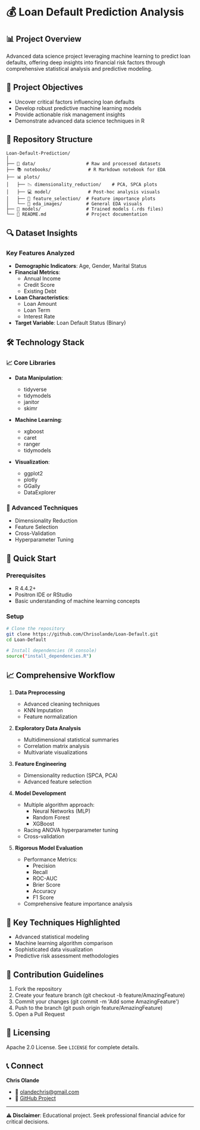 # 💰 Loan Default Prediction Analysis

## 📊 Project Overview

Advanced data science project leveraging machine learning to predict loan defaults, offering deep insights into financial risk factors through comprehensive statistical analysis and predictive modeling.

## 🎯 Project Objectives

- Uncover critical factors influencing loan defaults
- Develop robust predictive machine learning models
- Provide actionable risk management insights
- Demonstrate advanced data science techniques in R

## 📁 Repository Structure

```
Loan-Default-Prediction/
│
├── 📂 data/                   # Raw and processed datasets
├── 📚 notebooks/              # R Markdown notebook for EDA
├── 📊 plots/                  
│   ├── 📉 dimensionality_reduction/    # PCA, SPCA plots
│   ├── 💻 model/              # Post-hoc analysis visuals
│   ├── 🎯 feature_selection/  # Feature importance plots
│   └── 📸 eda_images/         # General EDA visuals
├── 💾 models/                 # Trained models (.rds files)
└── 📄 README.md               # Project documentation
```

## 🔍 Dataset Insights

### Key Features Analyzed
- **Demographic Indicators**: Age, Gender, Marital Status
- **Financial Metrics**: 
  - Annual Income
  - Credit Score
  - Existing Debt
- **Loan Characteristics**: 
  - Loan Amount
  - Loan Term
  - Interest Rate
- **Target Variable**: Loan Default Status (Binary)

## 🛠 Technology Stack

### 📈 Core Libraries
- **Data Manipulation**: 
  - tidyverse
  - tidymodels
  - janitor
  - skimr

- **Machine Learning**: 
  - xgboost
  - caret
  - ranger
  - tidymodels

- **Visualization**: 
  - ggplot2
  - plotly
  - GGally
  - DataExplorer

### 🧠 Advanced Techniques
- Dimensionality Reduction
- Feature Selection
- Cross-Validation
- Hyperparameter Tuning

## 🚀 Quick Start

### Prerequisites
- R 4.4.2+
- Positron IDE or RStudio
- Basic understanding of machine learning concepts

### Setup
```bash
# Clone the repository
git clone https://github.com/Chrisolande/Loan-Default.git
cd Loan-Default

# Install dependencies (R console)
source("install_dependencies.R")
```

## 📈 Comprehensive Workflow

1. **Data Preprocessing**
   - Advanced cleaning techniques
   - KNN Imputation
   - Feature normalization

2. **Exploratory Data Analysis**
   - Multidimensional statistical summaries
   - Correlation matrix analysis
   - Multivariate visualizations

3. **Feature Engineering**
   - Dimensionality reduction (SPCA, PCA)
   - Advanced feature selection

4. **Model Development**
   - Multiple algorithm approach:
     * Neural Networks (MLP)
     * Random Forest
     * XGBoost
   - Racing ANOVA hyperparameter tuning
   - Cross-validation

5. **Rigorous Model Evaluation**
   - Performance Metrics:
     * Precision
     * Recall
     * ROC-AUC
     * Brier Score
     * Accuracy
     * F1 Score
   - Comprehensive feature importance analysis

## 🔬 Key Techniques Highlighted

- Advanced statistical modeling
- Machine learning algorithm comparison
- Sophisticated data visualization
- Predictive risk assessment methodologies

## 🤝 Contribution Guidelines

1. Fork the repository
2. Create your feature branch (git checkout -b feature/AmazingFeature)
3. Commit your changes (git commit -m 'Add some AmazingFeature')
4. Push to the branch (git push origin feature/AmazingFeature)
5. Open a Pull Request

## 📜 Licensing

Apache 2.0 License. See `LICENSE` for complete details.

## 📞 Connect

**Chris Olande**
- 📧 [olandechris@gmail.com](mailto:olandechris@gmail.com)
- 🔗 [GitHub Project](https://github.com/Chrisolande/Loan-Default)

---

**⚠️ Disclaimer**: Educational project. Seek professional financial advice for critical decisions.